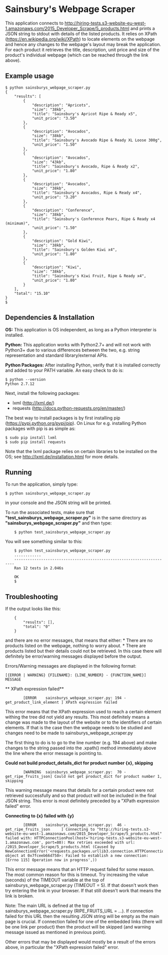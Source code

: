 Sainsbury's Webpage Scraper
=============================
This application connects to http://hiring-tests.s3-website-eu-west-1.amazonaws.com/2015_Developer_Scrape/5_products.html and prints a JSON string to stdout with details of the listed products. It relies on XPath (https://en.wikipedia.org/wiki/XPath) to locate elements on the webpage and hence any changes to the webpage's layout may break the application. For each product it retrieves the title, description, unit price and size of the product's individual webpage (which can be reached through the link above).

Example usage
-------------
    $ python sainsburys_webpage_scraper.py
	{
	    "results": [
	        {
	            "description": "Apricots", 
	            "size": "38kb", 
	            "title": "Sainsbury's Apricot Ripe & Ready x5", 
	            "unit_price": "3.50"
	        }, 
	        {
	            "description": "Avocados", 
	            "size": "38kb", 
	            "title": "Sainsbury's Avocado Ripe & Ready XL Loose 300g", 
	            "unit_price": "1.50"
	        }, 
	        {
	            "description": "Avocados", 
	            "size": "43kb", 
	            "title": "Sainsbury's Avocado, Ripe & Ready x2", 
	            "unit_price": "1.80"
	        }, 
	        {
	            "description": "Avocados", 
	            "size": "38kb", 
	            "title": "Sainsbury's Avocados, Ripe & Ready x4", 
	            "unit_price": "3.20"
	        }, 
	        {
	            "description": "Conference", 
	            "size": "38kb", 
	            "title": "Sainsbury's Conference Pears, Ripe & Ready x4 (minimum)", 
	            "unit_price": "1.50"
	        }, 
	        {
	            "description": "Gold Kiwi", 
	            "size": "38kb", 
	            "title": "Sainsbury's Golden Kiwi x4", 
	            "unit_price": "1.80"
	        }, 
	        {
	            "description": "Kiwi", 
	            "size": "38kb", 
	            "title": "Sainsbury's Kiwi Fruit, Ripe & Ready x4", 
	            "unit_price": "1.80"
	        }
	    ], 
	    "total": "15.10"
	}
	$ 

Dependencies & Installation
---------------------------

**OS:**
This application is OS independent, as long as a Python interpreter is installed.

**Python:**
This application works with Python2.7+ and will not work with Python3+ due to various differences between the two, e.g. string representation and standard library/external APIs.

**Python Packages:**
After installing Python, verify that it is installed correctly and added to your PATH variable. An easy check to do is:
    
    $ python --version
    Python 2.7.12

Next, install the following packages:
* lxml (http://lxml.de/)
* requests (http://docs.python-requests.org/en/master/)

The best way to install packages is by first installing pip (https://pypi.python.org/pypi/pip). On Linux for e.g. installing Python packages with pip is as simple as:
 
    $ sudo pip install lxml
	$ sudo pip install requests

Note that the lxml package relies on certain libraries to be installed on the OS; see http://lxml.de/installation.html for more details.

Running
-------
To run the application, simply type:

	$ python sainsburys_webpage_scraper.py
in your console and the JSON string will be printed.

To run the associated tests, make sure that **"test_sainsburys_webpage_scraper.py"** is in the same directory as **"sainsburys_webpage_scraper.py"** and then type:

		$ python test_sainsburys_webpage_scraper.py
You will see something similar to this:

		$ python test_sainsburys_webpage_scraper.py
		............
		----------------------------------------------------------------------
		Ran 12 tests in 2.046s

		OK
		$

Troubleshooting
---------------
If the output looks like this:

		{
			"results": [],
			"total": "0"
		}
and there are no error messages, that means that either:
		* There are no products listed on the webpage, nothing to worry about.
		* There are products listed but their details could not be retrieved. In this case there will definitely be error/warning messages displayed before the output.

Errors/Warning messages are displayed in the following format:

    [{ERROR | WARNING} {FILENAME}: {LINE_NUMBER} - {FUNCTION_NAME}] MESSAGE
		
**  XPath expression failed**

			[ERROR    sainsburys_webpage_scraper.py: 194 - get_product_link_element ] XPath expression failed

This error means that the XPath expression used to reach a certain element withing the tree did not yield any results. This most definitely means a change was made to the layout of the website or to the identifiers of certain elements. If that is the case then the webpage needs to be studied and changes need to be made to sainsburys_webpage_scraper.py

The first thing to do is to go to the line number (e.g. 194 above) and make changes to the string passed into the .xpath() method immediately above the line where the error message is pointing to. 

**Could not build product_details_dict for product number {x}, skipping**

			[WARNING  sainsburys_webpage_scraper.py:  70 - get_ripe_fruits_json] Could not get product_dict for product number 1, skipping

This warning message means that details for a certain product were not retrieved successfully and so that product will not be included in the final JSON string. This error is most definitely preceded by a "XPath expression failed" error.

**Connecting to {x} failed with {y}**
			
            [ERROR    sainsburys_webpage_scraper.py:  46 - get_ripe_fruits_json     ] Connecting to "http://hiring-tests.s3-website-eu-west-1.amazonaws.com/2015_Developer_Scrape/5_products.html" failed with: HTTPConnectionPool(host='hiring-tests.s3-website-eu-west-1.amazonaws.com', port=80): Max retries exceeded with url: /2015_Developer_Scrape/5_products.html (Caused by NewConnectionError('<requests.packages.urllib3.connection.HTTPConnection object at 0x7fceeb66d750>: Failed to establish a new connection: [Errno 115] Operation now in progress',))

This error message means that an HTTP request failed for some reason. The most common reason for this is timeout. Try increasing the value (seconds) of the TIMEOUT variable at the top of sainsburys_webpage_scraper.py (TIMEOUT = 5). If that doesn't work then try entering the link in your browser. If that still doesn't work that means the link is broken.

Note: The main URL is defined at the top of sainsburys_webpage_scraper.py (RIPE_FRUITS_URL = ...). If connection failed for this URL then the resulting JSON string will be empty as the main page is crucial. If connection failed for one of the embedded links (there will be one link per product) then the product will be skipped (and warning message issued as mentioned in previous point).

Other errors that may be displayed would mostly be a result of the errors above, in particular the "XPath expression failed" error.
